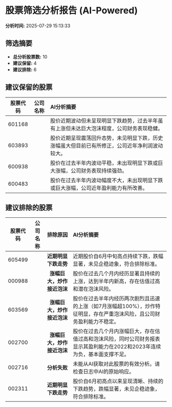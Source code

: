 # 股票筛选分析报告 (AI-Powered)

**分析时间:** 2025-07-29 15:13:33

## 筛选摘要

- **总分析股票数:** 10
- **建议保留:** 4
- **建议排除:** 6

## 建议保留的股票

| 股票代码 | 公司名称 | AI分析摘要 |
|:---:|:---:|:---|
| 601168 |  | 股价近期波动但未呈现明显下跌趋势，过去半年虽有上涨但未达巨大泡沫程度，公司财务表现稳健。 |
| 603893 |  | 股价近期呈现震荡回升态势，未见明显下跌，历史涨幅虽大但目前已有所修正，公司近年净利润波动较大。 |
| 600938 |  | 股价在过去半年内波动平稳，未出现明显下跌或巨大涨幅，公司财务表现持续强劲。 |
| 600483 |  | 股价在过去半年内波动幅度不大，未出现明显下跌或巨大涨幅，公司近年盈利能力有所改善。 |

## 建议排除的股票

| 股票代码 | 公司名称 | 排除原因 | AI分析摘要 |
|:---:|:---:|:---:|:---|
| 605499 |  | **近期明显下跌走势** | 近期股价自6月中旬高点持续下跌，跌幅显著，未见企稳迹象，符合排除标准。 |
| 000988 |  | **涨幅巨大，炒作接近泡沫** | 股价在过去几个月内经历显著且持续的上涨，达到半年内新高，存在估值过高和潜在泡沫风险。 |
| 603569 |  | **涨幅巨大，炒作接近泡沫** | 股价在过去半年内经历两次剧烈且迅速的上涨（如7月涨幅超100%），炒作特征明显，存在严重泡沫风险，且公司财务盈利能力不稳定。 |
| 002700 |  | **涨幅巨大，炒作接近泡沫** | 股价在过去几个月内涨幅巨大，存在估值过高和泡沫风险，同时公司财务报表显示其盈利能力在2022和2023年连续为负，基本面支撑不足。 |
| 002716 |  | **分析失败** | 未能从AI获取对此股票的有效分析。请检查日志中AI的原始响应。 |
| 002311 |  | **近期明显下跌走势** | 股价自6月初高点以来呈现清晰、持续的下跌趋势，跌幅显著，未见企稳迹象，符合排除标准。 |
